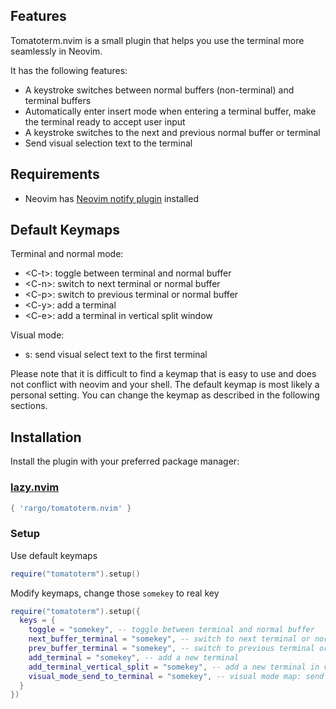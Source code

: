 ## Features

Tomatoterm.nvim is a small plugin that helps you use the terminal more seamlessly in Neovim.

It has the following features:

- A keystroke switches between normal buffers (non-terminal) and terminal buffers
- Automatically enter insert mode when entering a terminal buffer, make the terminal ready to accept user input
- A keystroke switches to the next and previous normal buffer or terminal
- Send visual selection text to the terminal

## Requirements

- Neovim has [Neovim notify plugin](https://github.com/rcarriga/nvim-notify) installed

## Default Keymaps

Terminal and normal mode:

- <C-t\>:  toggle between terminal and normal buffer
- <C-n\>:  switch to next terminal or normal buffer
- <C-p\>:  switch to previous terminal or normal buffer
- <C-y\>:  add a terminal
- <C-e\>:  add a terminal in vertical split window

Visual mode:

- s: send visual select text to the first terminal

Please note that it is difficult to find a keymap that is easy to use and does not conflict with neovim and your shell. The default keymap is most likely a personal setting. You can change the keymap as described in the following sections.

## Installation

Install the plugin with your preferred package manager:

### [lazy.nvim](https://github.com/folke/lazy.nvim)

```lua
{ 'rargo/tomatoterm.nvim' }
```

### Setup

Use default keymaps
```lua
require("tomatoterm").setup()
```

Modify keymaps, change those `somekey` to real key
```lua
require("tomatoterm").setup({
  keys = {
    toggle = "somekey", -- toggle between terminal and normal buffer
    next_buffer_terminal = "somekey", -- switch to next terminal or normal buffer
    prev_buffer_terminal = "somekey", -- switch to previous terminal or normal buffer
    add_terminal = "somekey", -- add a new terminal
    add_terminal_vertical_split = "somekey", -- add a new terminal in vertical split window
    visual_mode_send_to_terminal = "somekey", -- visual mode map: send visual select text to the first terminal
  }
})
```
